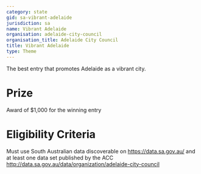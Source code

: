 ```yaml
---
category: state
gid: sa-vibrant-adelaide
jurisdiction: sa
name: Vibrant Adelaide
organisation: adelaide-city-council
organisation_title: Adelaide City Council
title: Vibrant Adelaide
type: Theme
---
```


The best entry that promotes Adelaide as a vibrant city.

# Prize
Award of $1,000 for the winning entry

# Eligibility Criteria
Must use South Australian data discoverable on https://data.sa.gov.au/ and at least one data set published by the ACC http://data.sa.gov.au/data/organization/adelaide-city-council